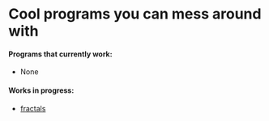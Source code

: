 # Cool programs you can mess around with
#### Programs that currently work:
 * None
#### Works in progress:
 * [fractals](https://nathansolomon1678.github.io/neat-stuff/fractals/fractals.html)
